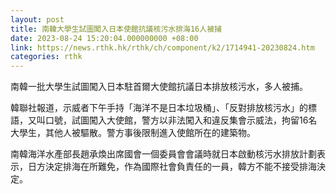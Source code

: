 ```yaml
---
layout: post
title: 南韓大學生試圖闖入日本使館抗議核污水排海16人被捕
date: 2023-08-24 15:20:04.000000000 +08:00
link: https://news.rthk.hk/rthk/ch/component/k2/1714941-20230824.htm
categories: rthk
---
```


南韓一批大學生試圖闖入日本駐首爾大使館抗議日本排放核污水，多人被捕。

韓聯社報道，示威者下午手持「海洋不是日本垃圾桶」、「反對排放核污水」的標語，又叫口號，試圖闖入大使館，警方以非法闖入和違反集會示威法，拘留16名大學生，其他人被驅散。警方事後限制進入使館所在的建築物。

南韓海洋水產部長趙承煥出席國會一個委員會會議時就日本啟動核污水排放計劃表示，日方決定排海在所難免，作為國際社會負責任的一員，韓方不能不接受排海決定。
